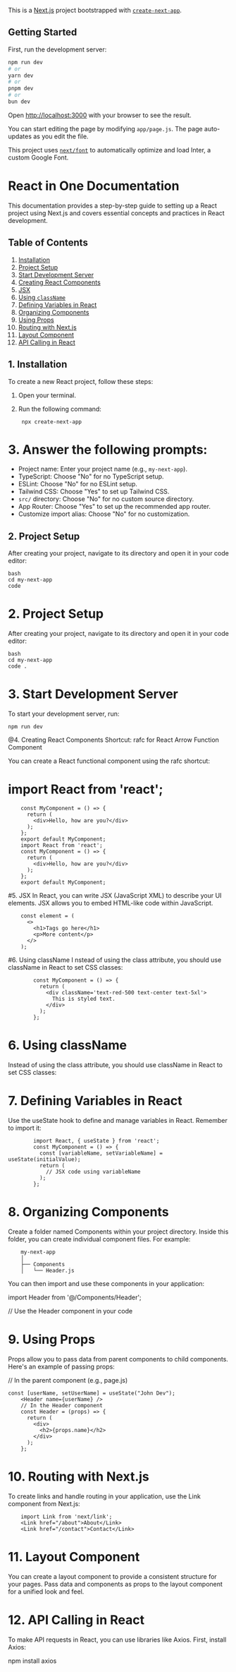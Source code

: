 This is a [Next.js](https://nextjs.org/) project bootstrapped with [`create-next-app`](https://github.com/vercel/next.js/tree/canary/packages/create-next-app).

## Getting Started

First, run the development server:

```bash
npm run dev
# or
yarn dev
# or
pnpm dev
# or
bun dev
```

Open [http://localhost:3000](http://localhost:3000) with your browser to see the result.

You can start editing the page by modifying `app/page.js`. The page auto-updates as you edit the file.

This project uses [`next/font`](https://nextjs.org/docs/basic-features/font-optimization) to automatically optimize and load Inter, a custom Google Font.

# React in One Documentation

This documentation provides a step-by-step guide to setting up a React project using Next.js and covers essential concepts and practices in React development.

## Table of Contents
1. [Installation](#1-installation)
2. [Project Setup](#2-project-setup)
3. [Start Development Server](#3-start-development-server)
4. [Creating React Components](#4-creating-react-components)
5. [JSX](#5-jsx)
6. [Using `className`](#6-using-classname)
7. [Defining Variables in React](#7-defining-variables-in-react)
8. [Organizing Components](#8-organizing-components)
9. [Using Props](#9-using-props)
10. [Routing with Next.js](#10-routing-with-nextjs)
11. [Layout Component](#11-layout-component)
12. [API Calling in React](#12-api-calling-in-react)

## 1. Installation

To create a new React project, follow these steps:

1. Open your terminal.
2. Run the following command:


		npx create-next-app	



# 3. Answer the following prompts:

- Project name: Enter your project name (e.g., `my-next-app`).
- TypeScript: Choose "No" for no TypeScript setup.
- ESLint: Choose "No" for no ESLint setup.
- Tailwind CSS: Choose "Yes" to set up Tailwind CSS.
- `src/` directory: Choose "No" for no custom source directory.
- App Router: Choose "Yes" to set up the recommended app router.
- Customize import alias: Choose "No" for no customization.

## 2. Project Setup

After creating your project, navigate to its directory and open it in your code editor:

	bash
	cd my-next-app
	code


# 2. Project Setup

After creating your project, navigate to its directory and open it in your code editor:

	bash
	cd my-next-app
	code .


# 3. Start Development Server
To start your development server, run:
	
	npm run dev

@4. Creating React Components
Shortcut: rafc for React Arrow Function Component

You can create a React functional component using the rafc shortcut:


# import React from 'react';

		const MyComponent = () => {
		  return (
		    <div>Hello, how are you?</div>
		  );
		};
		export default MyComponent;
		import React from 'react';
		const MyComponent = () => {
		  return (
		    <div>Hello, how are you?</div>
		  );
		};
		export default MyComponent;

#5. JSX
In React, you can write JSX (JavaScript XML) to describe your UI elements. JSX allows you to embed HTML-like code within JavaScript.
	
		const element = (
		  <>
		    <h1>Tags go here</h1>
		    <p>More content</p>
		  </>
		);


#6. Using className
I nstead of using the class attribute, you should use className in React to set CSS classes:


			const MyComponent = () => {
			  return (
			    <div className='text-red-500 text-center text-5xl'>
			      This is styled text.
			    </div>
			  );
			};


# 6. Using className
Instead of using the class attribute, you should use className in React to set CSS classes:


# 7. Defining Variables in React
Use the useState hook to define and manage variables in React. Remember to import it:

			import React, { useState } from 'react';
			const MyComponent = () => {
			  const [variableName, setVariableName] = useState(initialValue);
			  return (
			    // JSX code using variableName
			  );
			};



# 8. Organizing Components
Create a folder named Components within your project directory. Inside this folder, you can create individual component files. For example:

		my-next-app
		│
		├── Components
		│   └── Header.js



You can then import and use these components in your application:

import Header from '@/Components/Header';

// Use the Header component in your code


# 9. Using Props
Props allow you to pass data from parent components to child components. Here's an example of passing props:

// In the parent component (e.g., page.js)

	const [userName, setUserName] = useState("John Dev");
		<Header name={userName} />
		// In the Header component
		const Header = (props) => {
		  return (
		    <div>
		      <h2>{props.name}</h2>
		    </div>
		  );
		};


# 10. Routing with Next.js
To create links and handle routing in your application, use the Link component from Next.js:



		import Link from 'next/link';
		<Link href="/about">About</Link>
		<Link href="/contact">Contact</Link>



# 11. Layout Component
You can create a layout component to provide a consistent structure for your pages. Pass data and components as props to the layout component for a unified look and feel.

# 12. API Calling in React
To make API requests in React, you can use libraries like Axios. First, install Axios:


npm install axios


